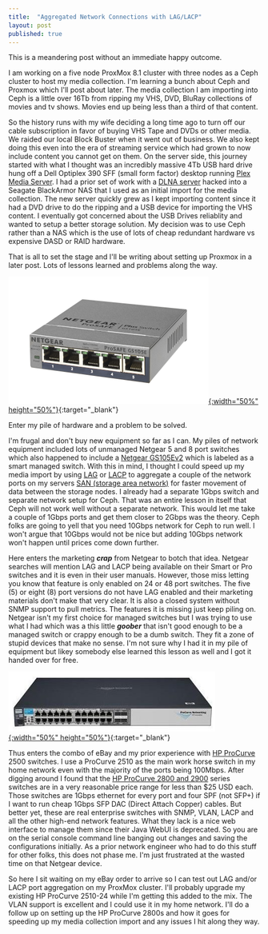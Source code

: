 ```yaml
---
title:  "Aggregated Network Connections with LAG/LACP"
layout: post
published: true
---
```


This is a meandering post without an immediate happy outcome.

I am working on a five node ProxMox 8.1 cluster with three nodes as a Ceph cluster to host my media collection. I'm learning a bunch about Ceph and Proxmox which I'll post about later. The media collection I am importing into Ceph is a little over 16Tb from ripping my VHS, DVD, BluRay collections of movies and tv shows. Movies end up being less than a third of that content.

So the history runs with my wife deciding a long time ago to turn off our cable subscription in favor of buying VHS Tape and DVDs or other media. We raided our local Block Buster when it went out of business. We also kept doing this even into the era of streaming service which had grown to now include content you cannot get on them. On the server side, this journey started with what I thought was an incredibly massive 4Tb USB hard drive hung off a Dell Optiplex 390 SFF (small form factor) desktop running [Plex Media Server](https://www.plex.tv/media-server-downloads). I had a prior set of work with a [DLNA server](https://en.wikipedia.org/wiki/DLNA) hacked into a Seagate BlackArmor NAS that I used as an initial import for the media collection. The new server quickly grew as I kept importing content since it had a DVD drive to do the ripping and a USB device for importing the VHS content. I eventually got concerned about the USB Drives reliablity and wanted to setup a better storage solution. My decision was to use Ceph rather than a NAS which is the use of lots of cheap redundant hardware vs expensive DASD or RAID hardware.

That is all to set the stage and I'll be writing about setting up Proxmox in a later post. Lots of lessons learned and problems along the way.

[![Netgear GS105Ev2](/assets/images/GS105Ev2.png){:width="50%" height="50%"}](/assets/images/GS105Ev2.png){:target="_blank"}

Enter my pile of hardware and a problem to be solved.

I'm frugal and don't buy new equipment so far as I can. My piles of network equipment included lots of unmanaged Netgear 5 and 8 port switches which also happened to include a [Netgear GS105Ev2](https://www.netgear.com/support/product/gs105ev2) which is labeled as a smart managed switch. With this in mind, I thought I could speed up my media import by using [LAG](https://en.wikipedia.org/wiki/Link_aggregation) or [LACP](https://en.wikipedia.org/wiki/Link_aggregation#Link_Aggregation_Control_Protocol) to aggregate a couple of the network ports on my servers [SAN (storage area network)](https://en.wikipedia.org/wiki/Storage_area_network) for faster movement of data between the storage nodes. I already had a separate 1Gbps switch and separate network setup for Ceph. That was an entire lesson in itself that Ceph will not work well without a separate network. This would let me take a couple of 1Gbps ports and get them closer to 2Gbps was the theory. Ceph folks are going to yell that you need 10Gbps network for Ceph to run well. I won't argue that 10Gbps would not be nice but adding 10Gbps network won't happen until prices come down further.

Here enters the marketing ***crap*** from Netgear to botch that idea. Netgear searches will mention LAG and LACP being available on their Smart or Pro switches and it is even in their user manuals. However, those miss letting you know that feature is only enabled on 24 or 48 port switches. The five (5) or eight (8) port versions do not have LAG enabled and their marketing materials don't make that very clear. It is also a closed system without SNMP support to pull metrics. The features it is missing just keep piling on. Netgear isn't my first choice for managed switches but I was trying to use what I had which was a this little ***goober*** that isn't good enough to be a managed switch or crappy enough to be a dumb switch. They fit a zone of stupid devices that make no sense. I'm not sure why I had it in my pile of equipment but likey somebody else learned this lesson as well and I got it handed over for free.

[![HP ProCurve 2810-24](/assets/images/hp-procurve-2810-24.jpg){:width="50%" height="50%"}](/assets/images/hp-procurve-2810-24.jpg){:target="_blank"}

Thus enters the combo of eBay and my prior experience with [HP ProCurve](https://en.wikipedia.org/wiki/ProCurve) 2500 switches. I use a ProCurve 2510 as the main work horse switch in my home network even with the majority of the ports being 100Mbps. After digging around I found that the [HP ProCurve 2800 and 2900](https://en.wikipedia.org/wiki/List_of_ProCurve_products#Mainstream) series switches are in a very reasonable price range for less than $25 USD each. Those switches are 1Gbps ethernet for every port and four SPF (not SFP+) if I want to run cheap 1Gbps SFP DAC (Direct Attach Copper) cables. But better yet, these are real enterprise switches with SNMP, VLAN, LACP and all the other high-end network features. What they lack is a nice web interface to manage them since their Java WebUI is deprecated. So you are on the serial console command line banging out changes and saving the configurations initially. As a prior network engineer who had to do this stuff for other folks, this does not phase me. I'm just frustrated at the wasted time on that Netgear device.

So here I sit waiting on my eBay order to arrive so I can test out LAG and/or LACP port aggregation on my ProxMox cluster. I'll probably upgrade my existing HP ProCurve 2510-24 while I'm getting this added to the mix. The VLAN support is excellent and I could use it in my home network. I'll do a follow up on setting up the HP ProCurve 2800s and how it goes for speeding up my media collection import and any issues I hit along they way.
